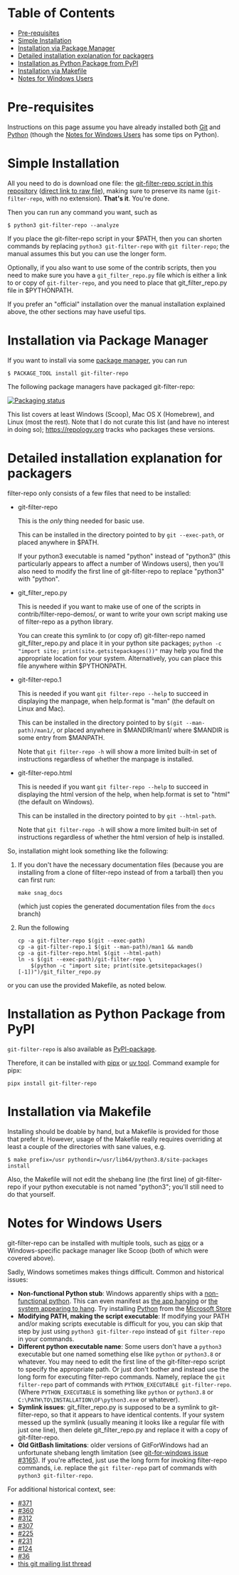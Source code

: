 # Table of Contents

- [Pre-requisites](#pre-requisites)
- [Simple Installation](#simple-installation)
- [Installation via Package Manager](#installation-via-package-manager)
- [Detailed installation explanation for
  packagers](#detailed-installation-explanation-for-packagers)
- [Installation as Python Package from
  PyPI](#installation-as-python-package-from-pypi)
- [Installation via Makefile](#installation-via-makefile)
- [Notes for Windows Users](#notes-for-windows-users)

# Pre-requisites

Instructions on this page assume you have already installed both
[Git](https://git-scm.com) and [Python](https://www.python.org/)
(though the [Notes for Windows Users](#notes-for-windows-users) has
some tips on Python).

# Simple Installation

All you need to do is download one file: the [git-filter-repo script
in this repository](git-filter-repo) ([direct link to raw
file](https://raw.githubusercontent.com/newren/git-filter-repo/main/git-filter-repo)),
making sure to preserve its name (`git-filter-repo`, with no
extension). **That's it**. You're done.

Then you can run any command you want, such as

    $ python3 git-filter-repo --analyze

If you place the git-filter-repo script in your $PATH, then you can
shorten commands by replacing `python3 git-filter-repo` with `git
filter-repo`; the manual assumes this but you can use the longer form.

Optionally, if you also want to use some of the contrib scripts, then
you need to make sure you have a `git_filter_repo.py` file which is
either a link to or copy of `git-filter-repo`, and you need to place
that git_filter_repo.py file in $PYTHONPATH.

If you prefer an "official" installation over the manual installation
explained above, the other sections may have useful tips.

# Installation via Package Manager

If you want to install via some [package
manager](https://alternativeto.net/software/yellowdog-updater-modified/?license=opensource),
you can run

    $ PACKAGE_TOOL install git-filter-repo

The following package managers have packaged git-filter-repo:

[![Packaging status](https://repology.org/badge/vertical-allrepos/git-filter-repo.svg)](https://repology.org/project/git-filter-repo/versions)

This list covers at least Windows (Scoop), Mac OS X (Homebrew), and
Linux (most the rest). Note that I do not curate this list (and have
no interest in doing so); https://repology.org tracks who packages
these versions.

# Detailed installation explanation for packagers

filter-repo only consists of a few files that need to be installed:

- git-filter-repo

  This is the _only_ thing needed for basic use.

  This can be installed in the directory pointed to by `git --exec-path`,
  or placed anywhere in $PATH.

  If your python3 executable is named "python" instead of "python3"
  (this particularly appears to affect a number of Windows users),
  then you'll also need to modify the first line of git-filter-repo
  to replace "python3" with "python".

- git_filter_repo.py

  This is needed if you want to make use of one of the scripts in
  contrib/filter-repo-demos/, or want to write your own script making use
  of filter-repo as a python library.

  You can create this symlink to (or copy of) git-filter-repo named
  git_filter_repo.py and place it in your python site packages; `python
-c "import site; print(site.getsitepackages())"` may help you find the
  appropriate location for your system. Alternatively, you can place
  this file anywhere within $PYTHONPATH.

- git-filter-repo.1

  This is needed if you want `git filter-repo --help` to succeed in
  displaying the manpage, when help.format is "man" (the default on Linux
  and Mac).

  This can be installed in the directory pointed to by `$(git
--man-path)/man1/`, or placed anywhere in $MANDIR/man1/ where $MANDIR
  is some entry from $MANPATH.

  Note that `git filter-repo -h` will show a more limited built-in set of
  instructions regardless of whether the manpage is installed.

- git-filter-repo.html

  This is needed if you want `git filter-repo --help` to succeed in
  displaying the html version of the help, when help.format is set to
  "html" (the default on Windows).

  This can be installed in the directory pointed to by `git --html-path`.

  Note that `git filter-repo -h` will show a more limited built-in set of
  instructions regardless of whether the html version of help is
  installed.

So, installation might look something like the following:

1. If you don't have the necessary documentation files (because you
   are installing from a clone of filter-repo instead of from a
   tarball) then you can first run:

   `make snag_docs`

   (which just copies the generated documentation files from the
   `docs` branch)

2. Run the following

   ```
   cp -a git-filter-repo $(git --exec-path)
   cp -a git-filter-repo.1 $(git --man-path)/man1 && mandb
   cp -a git-filter-repo.html $(git --html-path)
   ln -s $(git --exec-path)/git-filter-repo \
       $(python -c "import site; print(site.getsitepackages()[-1])")/git_filter_repo.py
   ```

or you can use the provided Makefile, as noted below.

# Installation as Python Package from PyPI

`git-filter-repo` is also available as
[PyPI-package](https://pypi.org/project/git-filter-repo/).

Therefore, it can be installed with [pipx](https://pypa.github.io/pipx/)
or [uv tool](https://docs.astral.sh/uv/concepts/tools/).
Command example for pipx:

`pipx install git-filter-repo`

# Installation via Makefile

Installing should be doable by hand, but a Makefile is provided for those
that prefer it. However, usage of the Makefile really requires overriding
at least a couple of the directories with sane values, e.g.

    $ make prefix=/usr pythondir=/usr/lib64/python3.8/site-packages install

Also, the Makefile will not edit the shebang line (the first line) of
git-filter-repo if your python executable is not named "python3";
you'll still need to do that yourself.

# Notes for Windows Users

git-filter-repo can be installed with multiple tools, such as
[pipx](https://pypa.github.io/pipx/) or a Windows-specific package manager
like Scoop (both of which were covered above).

Sadly, Windows sometimes makes things difficult. Common and historical issues:

- **Non-functional Python stub**: Windows apparently ships with a
  [non-functional
  python](https://github.com/newren/git-filter-repo/issues/36#issuecomment-568933825).
  This can even manifest as [the app
  hanging](https://github.com/newren/git-filter-repo/issues/36) or
  [the system appearing to
  hang](https://github.com/newren/git-filter-repo/issues/312). Try
  installing
  [Python](https://docs.microsoft.com/en-us/windows/python/beginners)
  from the [Microsoft
  Store](https://apps.microsoft.com/store/search?publisher=Python%20Software%20Foundation)
- **Modifying PATH, making the script executable**: If modifying your PATH
  and/or making scripts executable is difficult for you, you can skip that
  step by just using `python3 git-filter-repo` instead of `git filter-repo`
  in your commands.
- **Different python executable name**: Some users don't have
  a `python3` executable but one named something else like `python`
  or `python3.8` or whatever. You may need to edit the first line
  of the git-filter-repo script to specify the appropriate path. Or
  just don't bother and instead use the long form for executing
  filter-repo commands. Namely, replace the `git filter-repo` part
  of commands with `PYTHON_EXECUTABLE git-filter-repo`. (Where
  `PYTHON_EXECUTABLE` is something like `python` or `python3.8` or
  `C:\PATH\TO\INSTALLATION\OF\python3.exe` or whatever).
- **Symlink issues**: git_filter_repo.py is supposed to be a symlink to
  git-filter-repo, so that it appears to have identical contents.
  If your system messed up the symlink (usually meaning it looks like a
  regular file with just one line), then delete git_filter_repo.py and
  replace it with a copy of git-filter-repo.
- **Old GitBash limitations**: older versions of GitForWindows had an
  unfortunate shebang length limitation (see [git-for-windows issue
  #3165](https://github.com/git-for-windows/git/pull/3165)). If
  you're affected, just use the long form for invoking filter-repo
  commands, i.e. replace the `git filter-repo` part of commands with
  `python3 git-filter-repo`.

For additional historical context, see:

- [#371](https://github.com/newren/git-filter-repo/issues/371#issuecomment-1267116186)
- [#360](https://github.com/newren/git-filter-repo/issues/360#issuecomment-1276813596)
- [#312](https://github.com/newren/git-filter-repo/issues/312)
- [#307](https://github.com/newren/git-filter-repo/issues/307)
- [#225](https://github.com/newren/git-filter-repo/pull/225)
- [#231](https://github.com/newren/git-filter-repo/pull/231)
- [#124](https://github.com/newren/git-filter-repo/issues/124)
- [#36](https://github.com/newren/git-filter-repo/issues/36)
- [this git mailing list
  thread](https://lore.kernel.org/git/nycvar.QRO.7.76.6.2004251610300.18039@tvgsbejvaqbjf.bet/)
